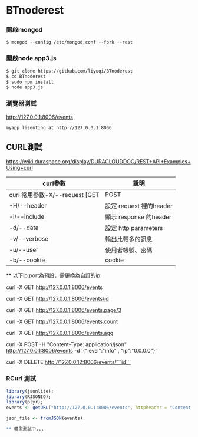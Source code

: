 BTnoderest
==========

### 開啟mongod

```$ mongod --config /etc/mongod.conf --fork --rest```

### 開啟node app3.js

```bash
$ git clone https://github.com/liyuqi/BTnoderest
$ cd BTnoderest
$ sudo npm install
$ node app3.js
```

### 瀏覽器測試 

http://127.0.0.1:8006/events

```myapp lisenting at http://127.0.0.1:8006```



## CURL測試

https://wiki.duraspace.org/display/DURACLOUDDOC/REST+API+Examples+Using+curl

curl參數| 說明
---|---
curl 常用參數-X/--request [GET|POST|PUT|DELETE|… ] | 使用指定的 http method 發出 http request
-H/--header | 設定 request 裡的header
-i/--include| 顯示 response 的header
-d/--data   | 設定 http parameters
-v/--verbose| 輸出比較多的訊息
-u/--user   | 使用者帳號、密碼
-b/--cookie | cookie 
  
** 以下ip:port為預設，需更換為自訂的ip

curl -X GET http://127.0.0.1:8006/events

curl -X GET http://127.0.0.1:8006/events/id

curl -X GET http://127.0.0.1:8006/events.page/3

curl -X GET http://127.0.0.1:8006/events.count

curl -X GET http://127.0.0.1:8006/events.agg

curl -X POST -H "Content-Type: application/json" http://127.0.0.1:8006/events -d '{"level":"info" , "ip":"0.0.0.0"}'

curl -X DELETE http://127.0.0.12:8006/events/```id```


### RCurl 測試

```r
library(jsonlite);
library(RJSONIO);
library(plyr);
events <- getURL("http://127.0.0.1:8006/events", httpheader = "Content-Type: application/json");

json_file <- fromJSON(events);

** 轉型測試中...
```
